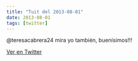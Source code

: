 ```yaml
---
title: "Tuit del 2013-08-01"
date: 2013-08-01
tags: [twitter]
---
```


@teresacabrera24 mira yo también, buenísimos!!!



[Ver en Twitter](https://twitter.com/i/web/status/362819718547111937)
